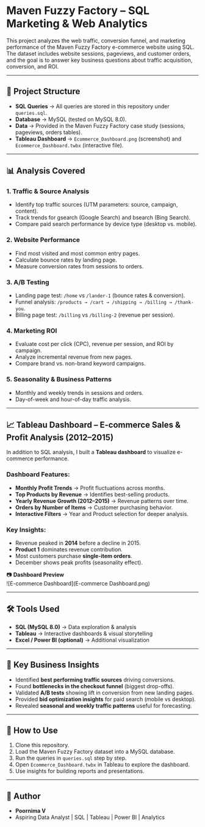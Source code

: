# Maven Fuzzy Factory – SQL Marketing & Web Analytics

This project analyzes the web traffic, conversion funnel, and marketing performance of the Maven Fuzzy Factory e-commerce website using SQL.  
The dataset includes website sessions, pageviews, and customer orders, and the goal is to answer key business questions about traffic acquisition, conversion, and ROI.

---

## 📂 Project Structure
- **SQL Queries** → All queries are stored in this repository under `queries.sql`.
- **Database** → MySQL (tested on MySQL 8.0).
- **Data** → Provided in the Maven Fuzzy Factory case study (sessions, pageviews, orders tables).
- **Tableau Dashboard** → `Ecommerce_Dashboard.png` (screenshot) and `Ecommerce_Dashboard.twbx` (interactive file).

---

## 📊 Analysis Covered

### 1. Traffic & Source Analysis
- Identify top traffic sources (UTM parameters: source, campaign, content).
- Track trends for gsearch (Google Search) and bsearch (Bing Search).
- Compare paid search performance by device type (desktop vs. mobile).

### 2. Website Performance
- Find most visited and most common entry pages.
- Calculate bounce rates by landing page.
- Measure conversion rates from sessions to orders.

### 3. A/B Testing
- Landing page test: `/home` vs `/lander-1` (bounce rates & conversion).
- Funnel analysis: `/products → /cart → /shipping → /billing → /thank-you`.
- Billing page test: `/billing` vs `/billing-2` (revenue per session).

### 4. Marketing ROI
- Evaluate cost per click (CPC), revenue per session, and ROI by campaign.
- Analyze incremental revenue from new pages.
- Compare brand vs. non-brand keyword campaigns.

### 5. Seasonality & Business Patterns
- Monthly and weekly trends in sessions and orders.
- Day-of-week and hour-of-day traffic analysis.

---

## 📈 Tableau Dashboard – E-commerce Sales & Profit Analysis (2012–2015)

In addition to SQL analysis, I built a **Tableau dashboard** to visualize e-commerce performance.  

### Dashboard Features:
- **Monthly Profit Trends** → Profit fluctuations across months.  
- **Top Products by Revenue** → Identifies best-selling products.  
- **Yearly Revenue Growth (2012–2015)** → Revenue patterns over time.  
- **Orders by Number of Items** → Customer purchasing behavior.  
- **Interactive Filters** → Year and Product selection for deeper analysis.  

### Key Insights:
- Revenue peaked in **2014** before a decline in 2015.  
- **Product 1** dominates revenue contribution.  
- Most customers purchase **single-item orders**.  
- December shows peak profits (seasonality effect).  

📷 **Dashboard Preview**  
![E-commerce Dashboard](E-commerce Dashboard.png)

---

## 🛠️ Tools Used
- **SQL (MySQL 8.0)** → Data exploration & analysis  
- **Tableau** → Interactive dashboards & visual storytelling  
- **Excel / Power BI (optional)** → Additional visualization  

---

## 🚀 Key Business Insights
- Identified **best performing traffic sources** driving conversions.  
- Found **bottlenecks in the checkout funnel** (biggest drop-offs).  
- Validated **A/B tests** showing lift in conversion from new landing pages.  
- Provided **bid optimization insights** for paid search (mobile vs desktop).  
- Revealed **seasonal and weekly traffic patterns** useful for forecasting.  

---

## 📌 How to Use
1. Clone this repository.  
2. Load the Maven Fuzzy Factory dataset into a MySQL database.  
3. Run the queries in `queries.sql` step by step.  
4. Open `Ecommerce_Dashboard.twbx` in Tableau to explore the dashboard.  
5. Use insights for building reports and presentations.  

---

## 👤 Author
- **Poornima V**  
- Aspiring Data Analyst | SQL | Tableau | Power BI | Analytics  

